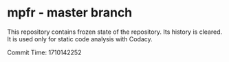 # mpfr - master branch

This repository contains frozen state of the repository.
Its history is cleared. It is used only for static code
analysis with Codacy.

Commit Time: 1710142252